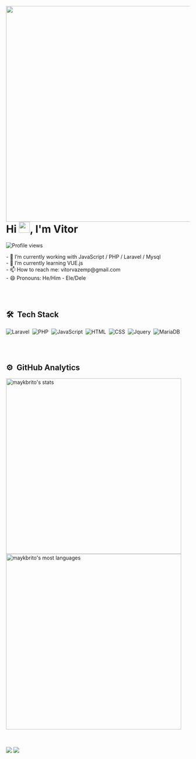 <img align="right" height="590em" src="https://raw.githubusercontent.com/gist/Vitoryu/e82d1856f87bf495e7cbb45b6bd55e53/raw/d4df3b2adb0f00f17e8b6fe66f8f7d12750cc672/githubcard.svg"/>


<h1 align="left">Hi <img src="https://raw.githubusercontent.com/kaueMarques/kaueMarques/master/hi.gif" height="30px">, I'm Vitor</h1>
<p align="left"> <img src="https://komarev.com/ghpvc/?username=Vitoryu&color=green" alt="Profile views" /> </p>
- 🔭 I’m currently working with JavaScript / PHP / Laravel / Mysql<br>
- 🌱 I’m currently learning VUE.js<br>
- 📫 How to reach me: vitorvazemp@gmail.com<br>
- 😄 Pronouns: He/Him - Ele/Dele<br>

<br><br>

## 🛠 &nbsp;Tech Stack

![Laravel](https://img.shields.io/badge/-Laravel-FF2D20?style=for-the-badge&logo=laravel&logoColor=white)&nbsp;
![PHP](https://img.shields.io/badge/PHP-777BB4?style=for-the-badge&logo=php&logoColor=white)&nbsp;
![JavaScript](https://img.shields.io/badge/JavaScript-F7DF1E?style=for-the-badge&logo=javascript&logoColor=black)&nbsp;
![HTML](https://img.shields.io/badge/HTML5-E34F26?style=for-the-badge&logo=html5&logoColor=white)&nbsp;
![CSS](https://img.shields.io/badge/CSS-239120?&style=for-the-badge&logo=css3&logoColor=white)&nbsp;
![Jquery](https://img.shields.io/badge/jQuery-0769AD?style=for-the-badge&logo=jquery&logoColor=white)&nbsp;
![MariaDB](https://img.shields.io/badge/MariaDB-003545?style=for-the-badge&logo=mariadb&logoColor=white)&nbsp;



<br><br>

## ⚙️ &nbsp;GitHub Analytics

<p align="left">
<img width="480em" src="https://github-readme-stats.vercel.app/api?username=Vitoryu&show_icons=true&theme=vision-friendly-dark" alt="maykbrito's stats"/>
<img width="480em" src="https://github-readme-stats.vercel.app/api/top-langs/?username=Vitoryu&layout=compact&theme=vision-friendly-dark" alt="maykbrito's most languages"/>
</p>

<br><br>
  <a href="https://www.linkedin.com/in/vitor-ferreira-vaz-2b0319265/" target="_blank"><img src="https://img.shields.io/badge/-LinkedIn-%230077B5?style=for-the-badge&logo=linkedin&logoColor=white" target="_blank"></a> 
    <a href = "mailto:vitorvazemp@gmail.com"><img src="https://img.shields.io/badge/-Gmail-%23333?style=for-the-badge&logo=gmail&logoColor=white" target="_blank"></a>

